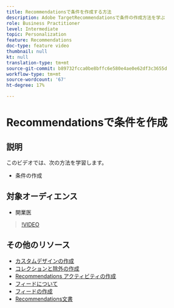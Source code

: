 ```yaml
---
title: Recommendationsで条件を作成する方法
description: Adobe TargetRecommendationsで条件の作成方法を学ぶ
role: Business Practitioner
level: Intermediate
topic: Personalization
feature: Recommendations
doc-type: feature video
thumbnail: null
kt: null
translation-type: tm+mt
source-git-commit: b89732fcca0be8bffc6e580e4ae0e62df3c3655d
workflow-type: tm+mt
source-wordcount: '67'
ht-degree: 17%

---
```



# Recommendationsで条件を作成

## 説明

このビデオでは、次の方法を学習します。

* 条件の作成

## 対象オーディエンス

* 開業医

>[!VIDEO](https://video.tv.adobe.com/v/27694?quality=12)

## その他のリソース

* [カスタムデザインの作成](create-custom-designs.md)
* [コレクションと除外の作成](create-collections-and-exclusions.md)
* [Recommendations アクティビティの作成](create-a-recommendations-activity.md)
* [フィードについて](understanding-feeds.md)
* [フィードの作成](create-a-feed.md)
* [Recommendations文書](https://docs.adobe.com/content/help/en/target/using/recommendations/recommendations.html)